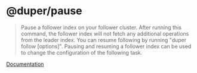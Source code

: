 # @duper/pause

> Pause a follower index on your follower cluster. After running this command, the follower index will not fetch any additional operations from the leader index. You can resume following by running "duper follow [options]". Pausing and resuming a follower index can be used to change the configuration of the following task.

[Documentation](https://duper.github.io/commands/pause/)
